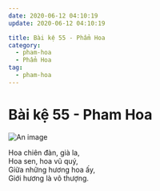 ```yaml
---
date: 2020-06-12 04:10:19
update: 2020-06-12 04:10:19

title: Bài kệ 55 - Phẩm Hoa
category:
  - pham-hoa
  - Phẩm Hoa
tag:
  - pham-hoa
---
```


# Bài kệ 55 - Pham Hoa

![An image](/img/pham-hoa/pham-hoa-055.jpg)

Hoa chiên đàn, già la,<br>Hoa sen, hoa vũ quý,<br>Giữa những hương hoa ấy,<br>Giới hương là vô thượng.<br>
